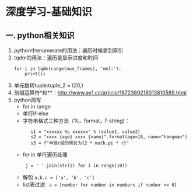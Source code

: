 # 深度学习-基础知识

## 一. python相关知识
1. python中enumerate的用法：遍历时候拿到索引
2. tqdm的用法：遍历是显示进度和时间
    ```
    for i in tqdm(range(num_frames), 'mel:'):
        print(i)
    ```
3. 单元数转tuple:tuple_2 = (20,)
4. 前缀运算符*和**：http://www.ay1.cc/article/1672389218013810589.html
5. python简写
    - for in range
    - 单行if-else
    - 字符串格式三种方法（%，format，f-string)：
       ```
          s1 = "xxxxxx %s xxxxxx" % (value1, value2)
          s2 = "xxxx {age} xxxx {name}".format(age=18, name="hangman")
          s3 = f"半径r圆的周长为{2 * math.pi * r}" 
       ```
    - for in 单行遍历处理
       ```
        j = ' '.join(str(i) for i in range(10))
      ```
    - 解包
        ```a,b,c = ['a', 'b', 'c']```
    - list表过滤
        ``` a = [number for number in numbers if number >= 0]```